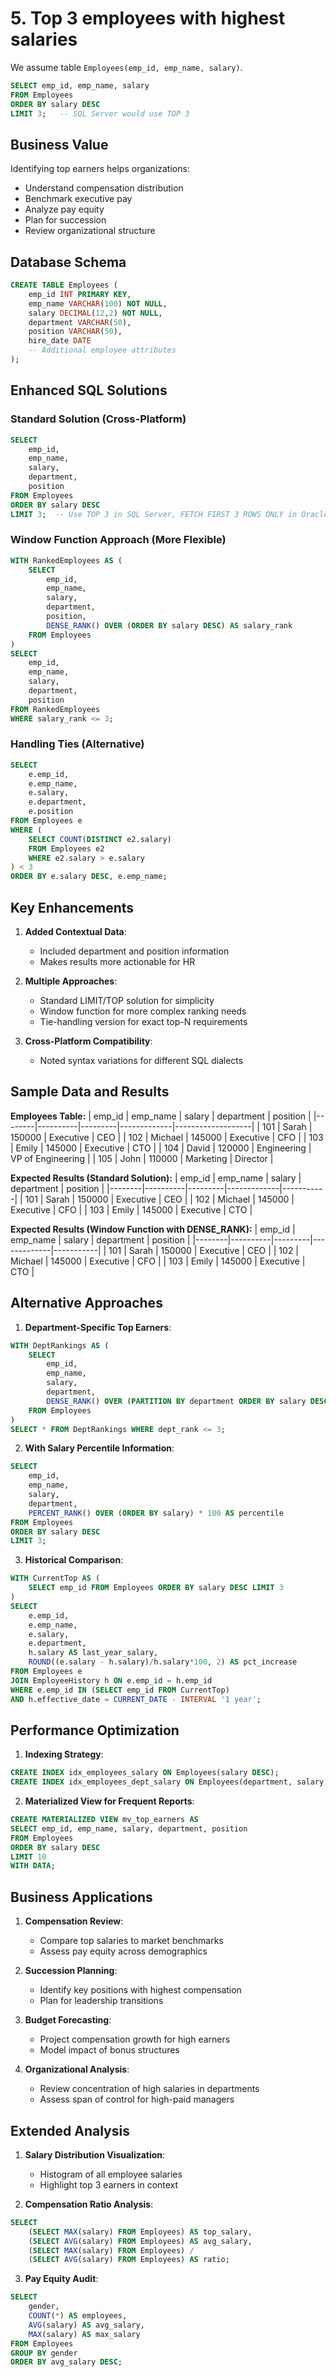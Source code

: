 # **5. Top 3 employees with highest salaries**
We assume table `Employees(emp_id, emp_name, salary)`.

```sql
SELECT emp_id, emp_name, salary
FROM Employees
ORDER BY salary DESC
LIMIT 3;   -- SQL Server would use TOP 3
```

## Business Value
Identifying top earners helps organizations:
- Understand compensation distribution
- Benchmark executive pay
- Analyze pay equity
- Plan for succession
- Review organizational structure

## Database Schema
```sql
CREATE TABLE Employees (
    emp_id INT PRIMARY KEY,
    emp_name VARCHAR(100) NOT NULL,
    salary DECIMAL(12,2) NOT NULL,
    department VARCHAR(50),
    position VARCHAR(50),
    hire_date DATE
    -- Additional employee attributes
);
```

## Enhanced SQL Solutions

### Standard Solution (Cross-Platform)
```sql
SELECT 
    emp_id, 
    emp_name, 
    salary,
    department,
    position
FROM Employees
ORDER BY salary DESC
LIMIT 3;  -- Use TOP 3 in SQL Server, FETCH FIRST 3 ROWS ONLY in Oracle
```

### Window Function Approach (More Flexible)
```sql
WITH RankedEmployees AS (
    SELECT 
        emp_id,
        emp_name,
        salary,
        department,
        position,
        DENSE_RANK() OVER (ORDER BY salary DESC) AS salary_rank
    FROM Employees
)
SELECT 
    emp_id, 
    emp_name, 
    salary,
    department,
    position
FROM RankedEmployees
WHERE salary_rank <= 3;
```

### Handling Ties (Alternative)
```sql
SELECT 
    e.emp_id, 
    e.emp_name, 
    e.salary,
    e.department,
    e.position
FROM Employees e
WHERE (
    SELECT COUNT(DISTINCT e2.salary)
    FROM Employees e2
    WHERE e2.salary > e.salary
) < 3
ORDER BY e.salary DESC, e.emp_name;
```

## Key Enhancements

1. **Added Contextual Data**:
   - Included department and position information
   - Makes results more actionable for HR

2. **Multiple Approaches**:
   - Standard LIMIT/TOP solution for simplicity
   - Window function for more complex ranking needs
   - Tie-handling version for exact top-N requirements

3. **Cross-Platform Compatibility**:
   - Noted syntax variations for different SQL dialects

## Sample Data and Results

**Employees Table:**
| emp_id | emp_name | salary  | department  | position          |
|--------|----------|---------|-------------|-------------------|
| 101    | Sarah    | 150000  | Executive   | CEO               |
| 102    | Michael  | 145000  | Executive   | CFO               |
| 103    | Emily    | 145000  | Executive   | CTO               |
| 104    | David    | 120000  | Engineering | VP of Engineering |
| 105    | John     | 110000  | Marketing   | Director          |

**Expected Results (Standard Solution):**
| emp_id | emp_name | salary  | department  | position  |
|--------|----------|---------|-------------|-----------|
| 101    | Sarah    | 150000  | Executive   | CEO       |
| 102    | Michael  | 145000  | Executive   | CFO       |
| 103    | Emily    | 145000  | Executive   | CTO       |

**Expected Results (Window Function with DENSE_RANK):**
| emp_id | emp_name | salary  | department  | position  |
|--------|----------|---------|-------------|-----------|
| 101    | Sarah    | 150000  | Executive   | CEO       |
| 102    | Michael  | 145000  | Executive   | CFO       |
| 103    | Emily    | 145000  | Executive   | CTO       |

## Alternative Approaches

1. **Department-Specific Top Earners**:
```sql
WITH DeptRankings AS (
    SELECT 
        emp_id,
        emp_name,
        salary,
        department,
        DENSE_RANK() OVER (PARTITION BY department ORDER BY salary DESC) AS dept_rank
    FROM Employees
)
SELECT * FROM DeptRankings WHERE dept_rank <= 3;
```

2. **With Salary Percentile Information**:
```sql
SELECT 
    emp_id, 
    emp_name, 
    salary,
    department,
    PERCENT_RANK() OVER (ORDER BY salary) * 100 AS percentile
FROM Employees
ORDER BY salary DESC
LIMIT 3;
```

3. **Historical Comparison**:
```sql
WITH CurrentTop AS (
    SELECT emp_id FROM Employees ORDER BY salary DESC LIMIT 3
)
SELECT 
    e.emp_id,
    e.emp_name,
    e.salary,
    e.department,
    h.salary AS last_year_salary,
    ROUND((e.salary - h.salary)/h.salary*100, 2) AS pct_increase
FROM Employees e
JOIN EmployeeHistory h ON e.emp_id = h.emp_id
WHERE e.emp_id IN (SELECT emp_id FROM CurrentTop)
AND h.effective_date = CURRENT_DATE - INTERVAL '1 year';
```

## Performance Optimization

1. **Indexing Strategy**:
```sql
CREATE INDEX idx_employees_salary ON Employees(salary DESC);
CREATE INDEX idx_employees_dept_salary ON Employees(department, salary DESC);
```

2. **Materialized View for Frequent Reports**:
```sql
CREATE MATERIALIZED VIEW mv_top_earners AS
SELECT emp_id, emp_name, salary, department, position
FROM Employees
ORDER BY salary DESC
LIMIT 10
WITH DATA;
```

## Business Applications

1. **Compensation Review**:
   - Compare top salaries to market benchmarks
   - Assess pay equity across demographics

2. **Succession Planning**:
   - Identify key positions with highest compensation
   - Plan for leadership transitions

3. **Budget Forecasting**:
   - Project compensation growth for high earners
   - Model impact of bonus structures

4. **Organizational Analysis**:
   - Review concentration of high salaries in departments
   - Assess span of control for high-paid managers

## Extended Analysis

1. **Salary Distribution Visualization**:
   - Histogram of all employee salaries
   - Highlight top 3 earners in context

2. **Compensation Ratio Analysis**:
```sql
SELECT 
    (SELECT MAX(salary) FROM Employees) AS top_salary,
    (SELECT AVG(salary) FROM Employees) AS avg_salary,
    (SELECT MAX(salary) FROM Employees) / 
    (SELECT AVG(salary) FROM Employees) AS ratio;
```

3. **Pay Equity Audit**:
```sql
SELECT 
    gender,
    COUNT(*) AS employees,
    AVG(salary) AS avg_salary,
    MAX(salary) AS max_salary
FROM Employees
GROUP BY gender
ORDER BY avg_salary DESC;
```
